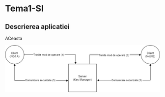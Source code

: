 # Tema1-SI
## Descrierea aplicatiei
  ACeasta
<div style="text-align:center"><img src="diagrama.png"></div>
